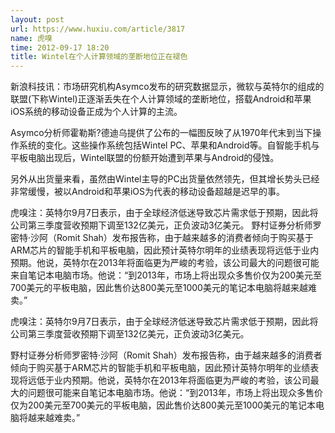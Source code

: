 ```yaml
---
layout: post
url: https://www.huxiu.com/article/3817
name: 虎嗅
time: 2012-09-17 18:20
title: Wintel在个人计算领域的垄断地位正在褪色
---
```

新浪科技讯：市场研究机构Asymco发布的研究数据显示，微软与英特尔的组成的联盟(下称Wintel)正逐渐丢失在个人计算领域的垄断地位，搭载Android和苹果iOS系统的移动设备正成为个人计算的主流。

Asymco分析师霍勒斯?德迪乌提供了公布的一幅图反映了从1970年代末到当下操作系统的变化。这些操作系统包括Wintel PC、苹果和Android等。自智能手机与平板电脑出现后，Wintel联盟的份额开始遭到苹果与Android的侵蚀。

另外从出货量来看，虽然由Wintel主导的PC出货量依然领先，但其增长势头已经非常缓慢，被以Android和苹果iOS为代表的移动设备超越是迟早的事。

虎嗅注：英特尔9月7日表示，由于全球经济低迷导致芯片需求低于预期，因此将公司第三季度营收预期下调至132亿美元，正负波动3亿美元。 野村证券分析师罗密特·沙阿（Romit Shah）发布报告称，由于越来越多的消费者倾向于购买基于ARM芯片的智能手机和平板电脑，因此预计英特尔明年的业绩表现将远低于业内预期。他说，英特尔在2013年将面临更为严峻的考验，该公司最大的问题很可能来自笔记本电脑市场。他说：“到2013年，市场上将出现众多售价仅为200美元至700美元的平板电脑，因此售价达800美元至1000美元的笔记本电脑将越来越难卖。”

虎嗅注：英特尔9月7日表示，由于全球经济低迷导致芯片需求低于预期，因此将公司第三季度营收预期下调至132亿美元，正负波动3亿美元。

野村证券分析师罗密特·沙阿（Romit Shah）发布报告称，由于越来越多的消费者倾向于购买基于ARM芯片的智能手机和平板电脑，因此预计英特尔明年的业绩表现将远低于业内预期。他说，英特尔在2013年将面临更为严峻的考验，该公司最大的问题很可能来自笔记本电脑市场。他说：“到2013年，市场上将出现众多售价仅为200美元至700美元的平板电脑，因此售价达800美元至1000美元的笔记本电脑将越来越难卖。”

